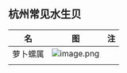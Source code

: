 ## 杭州常见水生贝

| 名 | 图 | 注 |
| ---- | ---- | ---- |
| 萝卜螺属 | ![image.png](https://gotcha-picgo-bed.oss-cn-beijing.aliyuncs.com/20240121175321.png)<br> |  |
|  |  |  |
